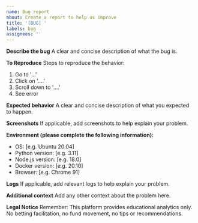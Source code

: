 ```yaml
---
name: Bug report
about: Create a report to help us improve
title: '[BUG] '
labels: bug
assignees: ''
---
```


**Describe the bug**
A clear and concise description of what the bug is.

**To Reproduce**
Steps to reproduce the behavior:
1. Go to '...'
2. Click on '....'
3. Scroll down to '....'
4. See error

**Expected behavior**
A clear and concise description of what you expected to happen.

**Screenshots**
If applicable, add screenshots to help explain your problem.

**Environment (please complete the following information):**
 - OS: [e.g. Ubuntu 20.04]
 - Python version: [e.g. 3.11]
 - Node.js version: [e.g. 18.0]
 - Docker version: [e.g. 20.10]
 - Browser: [e.g. Chrome 91]

**Logs**
If applicable, add relevant logs to help explain your problem.

**Additional context**
Add any other context about the problem here.

**Legal Notice**
Remember: This platform provides educational analytics only. No betting facilitation, no fund movement, no tips or recommendations.
